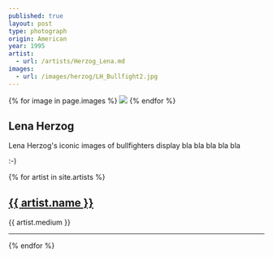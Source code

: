 ```yaml
---
published: true
layout: post
type: photograph
origin: American
year: 1995
artist:
  - url: /artists/Herzog_Lena.md
images:
  - url: /images/herzog/LH_Bullfight2.jpg
---
```

{% for image in page.images %}
<img src="{{ site.baseurl }}{{ image.url }}" class="">
{% endfor %}

## Lena Herzog
Lena Herzog's iconic images of bullfighters display bla bla bla bla bla

:-)


<div class="artist-info">
{% for artist in site.artists %}
<a href="{{ site.baseurl }}{{ artist.url }}"><h2>{{ artist.name }}</h2></a>
<p>{{ artist.medium }}</p>
<hr>
{% endfor %}

  </div>
